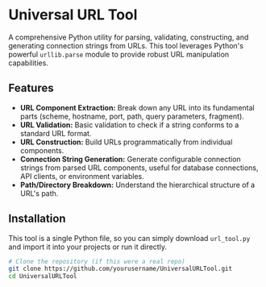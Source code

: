 # Universal URL Tool

A comprehensive Python utility for parsing, validating, constructing, and generating connection strings from URLs. This tool leverages Python's powerful `urllib.parse` module to provide robust URL manipulation capabilities.

## Features

-   **URL Component Extraction:** Break down any URL into its fundamental parts (scheme, hostname, port, path, query parameters, fragment).
-   **URL Validation:** Basic validation to check if a string conforms to a standard URL format.
-   **URL Construction:** Build URLs programmatically from individual components.
-   **Connection String Generation:** Generate configurable connection strings from parsed URL components, useful for database connections, API clients, or environment variables.
-   **Path/Directory Breakdown:** Understand the hierarchical structure of a URL's path.

## Installation

This tool is a single Python file, so you can simply download `url_tool.py` and import it into your projects or run it directly.

```bash
# Clone the repository (if this were a real repo)
git clone https://github.com/yourusername/UniversalURLTool.git
cd UniversalURLTool
